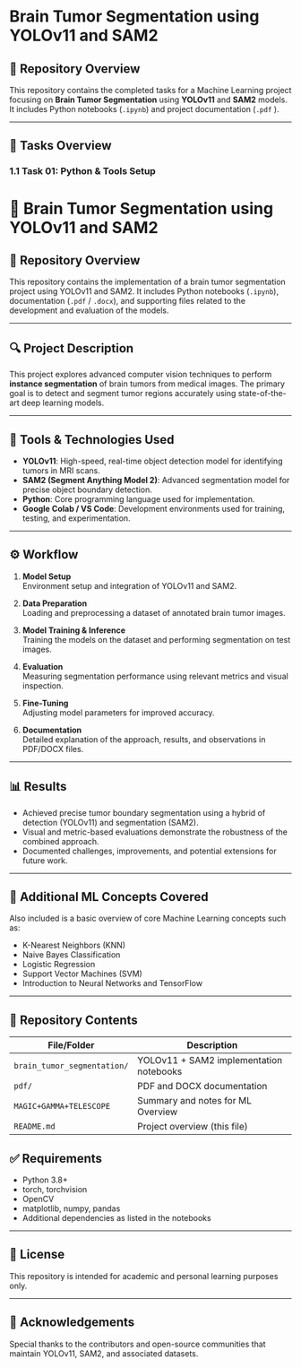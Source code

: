# Brain Tumor Segmentation using YOLOv11 and SAM2

## 📁 Repository Overview

This repository contains the completed tasks for a Machine Learning project focusing on **Brain Tumor Segmentation** using **YOLOv11** and **SAM2** models. It includes Python notebooks (`.ipynb`) and project documentation (`.pdf` ).

---

## 📌 Tasks Overview

### 1.1 Task 01: Python & Tools Setup
# 🧠 Brain Tumor Segmentation using YOLOv11 and SAM2

## 📁 Repository Overview

This repository contains the implementation of a brain tumor segmentation project using YOLOv11 and SAM2. It includes Python notebooks (`.ipynb`), documentation (`.pdf` / `.docx`), and supporting files related to the development and evaluation of the models.

---

## 🔍 Project Description

This project explores advanced computer vision techniques to perform **instance segmentation** of brain tumors from medical images. The primary goal is to detect and segment tumor regions accurately using state-of-the-art deep learning models.

---

## 🧰 Tools & Technologies Used

- **YOLOv11**: High-speed, real-time object detection model for identifying tumors in MRI scans.
- **SAM2 (Segment Anything Model 2)**: Advanced segmentation model for precise object boundary detection.
- **Python**: Core programming language used for implementation.
- **Google Colab / VS Code**: Development environments used for training, testing, and experimentation.

---

## ⚙️ Workflow

1. **Model Setup**  
   Environment setup and integration of YOLOv11 and SAM2.

2. **Data Preparation**  
   Loading and preprocessing a dataset of annotated brain tumor images.

3. **Model Training & Inference**  
   Training the models on the dataset and performing segmentation on test images.

4. **Evaluation**  
   Measuring segmentation performance using relevant metrics and visual inspection.

5. **Fine-Tuning**  
   Adjusting model parameters for improved accuracy.

6. **Documentation**  
   Detailed explanation of the approach, results, and observations in PDF/DOCX files.

---

## 📊 Results

- Achieved precise tumor boundary segmentation using a hybrid of detection (YOLOv11) and segmentation (SAM2).
- Visual and metric-based evaluations demonstrate the robustness of the combined approach.
- Documented challenges, improvements, and potential extensions for future work.

---

## 🧠 Additional ML Concepts Covered

Also included is a basic overview of core Machine Learning concepts such as:
- K-Nearest Neighbors (KNN)
- Naive Bayes Classification
- Logistic Regression
- Support Vector Machines (SVM)
- Introduction to Neural Networks and TensorFlow

---

## 📂 Repository Contents

| File/Folder | Description |
|-------------|-------------|
| `brain_tumor_segmentation/` | YOLOv11 + SAM2 implementation notebooks |
| `pdf/` | PDF and DOCX documentation |
| `MAGIC+GAMMA+TELESCOPE` | Summary and notes for ML Overview |
| `README.md` | Project overview (this file) |

## ✅ Requirements

- Python 3.8+
- torch, torchvision
- OpenCV
- matplotlib, numpy, pandas
- Additional dependencies as listed in the notebooks

---

## 🧾 License

This repository is intended for academic and personal learning purposes only.

---

## 🙌 Acknowledgements

Special thanks to the contributors and open-source communities that maintain YOLOv11, SAM2, and associated datasets.
